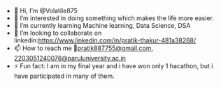 - 👋 Hi, I’m @Volatile875
- 👀 I’m interested in doing something which makes the life more easier.
- 🌱 I’m currently learning Machine learning, Data Science, DSA
- 💞️ I’m looking to collaborate on linkedin:https://www.linkedin.com/in/pratik-thakur-481a38268/
- 📫 How to reach me :email:pratik887755@gmail.com, 2203051240076@paruluniversity.ac.in
- ⚡ Fun fact: I am in my final year and i have won only 1 hacathon, but i have participated in many of them.

<!---
Volatile875/Volatile875 is a ✨ special ✨ repository because its `README.md` (this file) appears on your GitHub profile.
You can click the Preview link to take a look at your changes.
--->

